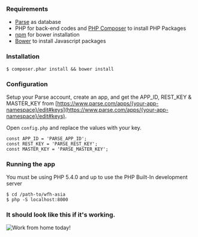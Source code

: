 ### Requirements
- [Parse](http://parse.com) as database
- PHP for back-end codes and [PHP Composer](https://getcomposer.org/download/) to install PHP Packages
- [npm](https://nodejs.org/) for bower installation
- [Bower](http://bower.io/) to install Javascript packages

### Installation
 
```$ composer.phar install && bower install ```

### Configuration

Setup your Parse account, create an app, and get the APP_ID, REST_KEY & MASTER_KEY from [https://www.parse.com/apps/{your-app-namespace}/edit#keys](https://www.parse.com/apps/{your-app-namespace}/edit#keys).

Open ```config.php``` and replace the values with your key.

```
const APP_ID = 'PARSE_APP_ID';
const REST_KEY = 'PARSE_REST_KEY';
const MASTER_KEY = 'PARSE_MASTER_KEY';
```

### Running the app

You must be using PHP 5.4.0 and up to use the PHP Built-In development server

```
$ cd /path-to/wfh-asia
$ php -S localhost:8000
```

### It should look like this if it's working.

![Work from home today!](screenshot.png)
